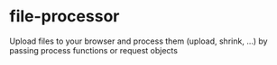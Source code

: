 # file-processor
Upload files to your browser and process them (upload, shrink, ...) by passing process functions or request objects
